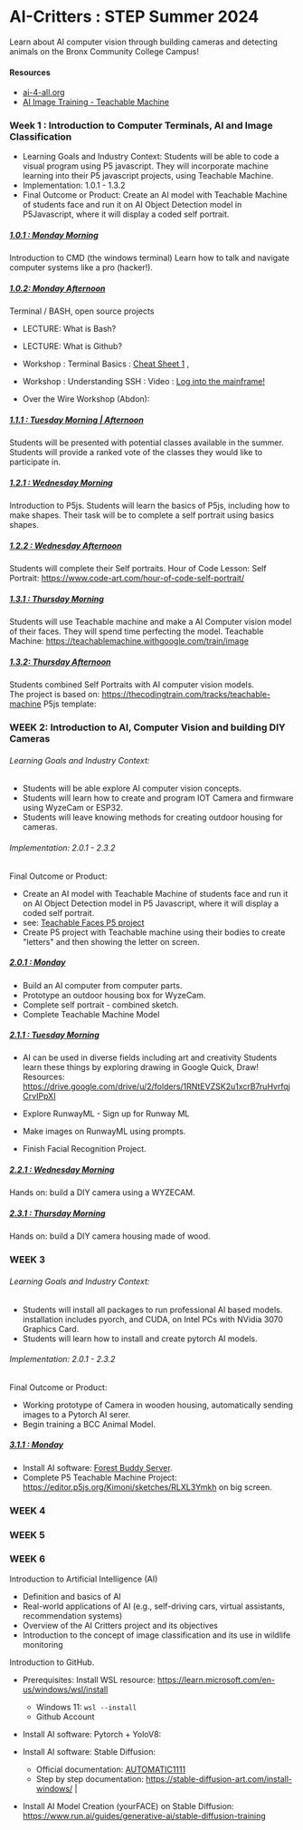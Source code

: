 # AI-Critters : STEP Summer 2024

Learn about AI computer vision through building cameras and detecting animals on the Bronx Community College Campus!

#### Resources
- [ai-4-all.org](https://ai-4-all.org/resources/)
- [AI Image Training - Teachable Machine](https://teachablemachine.withgoogle.com/train/image)

### Week 1 : Introduction to Computer Terminals, AI and Image Classification
- Learning Goals and Industry Context: Students will be able to code a visual program using P5 javascript.  They will incorporate machine learning into their P5 javascript projects, using Teachable Machine. 
- Implementation: 1.0.1 - 1.3.2
- Final Outcome or Product: Create an AI model with Teachable Machine of students face and run it on AI Object Detection model in P5Javascript, where it will display a coded self portrait. 

##### <ins>1.0.1 : Monday Morning</ins>
Introduction to CMD (the windows terminal)
Learn how to talk and navigate computer systems like a pro (hacker!).

##### <ins>1.0.2: Monday Afternoon</ins>
Terminal / BASH, open source projects 

- LECTURE: What is Bash?
- LECTURE: What is Github?

- Workshop : Terminal Basics : [Cheat Sheet 1](https://github.com/yuanqing/shell-basics) , 
- Workshop : Understanding SSH : Video : [Log into the mainframe!](https://www.youtube.com/watch?v=Hcywf9mwF5U) 
- Over the Wire Workshop (Abdon): 

##### <ins>1.1.1 : Tuesday Morning | Afternoon </ins>
Students will be presented with potential classes available in the summer.
 Students will provide a ranked vote of the classes they would like to participate in.  

##### <ins>1.2.1 : Wednesday Morning</ins>
Introduction to P5js. Students will learn the basics of P5js, including how to make shapes.  Their task will be to complete a self portrait using basics shapes.

##### <ins>1.2.2 : Wednesday Afternoon</ins>
Students will complete their Self portraits. 
Hour of Code Lesson: Self Portrait: https://www.code-art.com/hour-of-code-self-portrait/

##### <ins>1.3.1 : Thursday Morning</ins>
Students will use Teachable machine and make a AI Computer vision model of their faces.  They will spend time perfecting the model. 
Teachable Machine: https://teachablemachine.withgoogle.com/train/image

##### <ins>1.3.2: Thursday Afternoon</ins>
Students combined Self Portraits with AI computer vision models.  
The project is based on: https://thecodingtrain.com/tracks/teachable-machine
P5js template: 


### WEEK 2: Introduction to AI, Computer Vision and building DIY Cameras


###### Learning Goals and Industry Context: 
- Students will be able explore AI computer vision concepts.
- Students will learn how to create and program IOT Camera and firmware using WyzeCam or ESP32. 
- Students will leave knowing methods for creating outdoor housing for cameras. 

###### Implementation: 2.0.1 - 2.3.2
Final Outcome or Product:
- Create an AI model with Teachable Machine of students face and run it on AI Object Detection model in P5 Javascript, where it will display a coded self portrait.
-  see: [Teachable Faces P5 project](https://editor.p5js.org/ereedsanchez/sketches/WSpvdzKXk)
- Create P5 project with Teachable machine using their bodies to create "letters" and then showing the letter on screen. 

##### <ins>2.0.1 : Monday </ins>
- Build an AI computer from computer parts. 
- Prototype an outdoor housing box for WyzeCam. 
- Complete self portrait - combined sketch. 
- Complete Teachable Machine Model

##### <ins>2.1.1 : Tuesday Morning</ins>
- AI can be used in diverse fields including art and creativity
Students learn these things by exploring drawing in Google Quick, Draw!
Resources: https://drive.google.com/drive/u/2/folders/1RNtEVZSK2u1xcrB7ruHvrfqjCrvIPpXI

- Explore RunwayML - Sign up for Runway ML
- Make images on RunwayML using prompts. 
- Finish Facial Recognition Project. 

##### <ins>2.2.1 : Wednesday Morning</ins>

Hands on: build a DIY camera using a WYZECAM. 

##### <ins>2.3.1 : Thursday Morning</ins>

Hands on: build a DIY camera housing made of wood.  

### WEEK 3
###### Learning Goals and Industry Context: 
- Students will install all packages to run professional AI based models.  installation includes pyorch, and CUDA, on Intel PCs with NVidia 3070 Graphics Card.  
- Students will learn how to install and create pytorch AI models.
###### Implementation: 2.0.1 - 2.3.2
Final Outcome or Product:
- Working prototype of Camera in wooden housing, automatically sending images to a Pytorch AI serer.
- Begin training a BCC Animal Model. 

##### <ins>3.1.1 : Monday

- Install AI software:  [Forest Buddy Server](https://github.com/ereedsanchez/Forest-Buddy-Server).
- Complete P5 Teachable Machine Project: https://editor.p5js.org/Kimoni/sketches/RLXL3Ymkh on big screen.

### WEEK 4

### WEEK 5

### WEEK 6



Introduction to Artificial Intelligence (AI)
- Definition and basics of AI
- Real-world applications of AI (e.g., self-driving cars, virtual assistants, recommendation systems)
- Overview of the AI Critters project and its objectives
- Introduction to the concept of image classification and its use in wildlife monitoring





Introduction to GitHub. 
- Prerequisites: Install WSL resource: https://learn.microsoft.com/en-us/windows/wsl/install
  - Windows 11: `wsl --install`
  - Github Account

- Install AI software: Pytorch + YoloV8: 
- Install AI software: Stable Diffusion:
  - Official documentation: [AUTOMATIC1111](https://github.com/AUTOMATIC1111/stable-diffusion-webui)
  - Step by step documentation: https://stable-diffusion-art.com/install-windows/ |
- Install AI Model Creation (yourFACE) on Stable Diffusion: https://www.run.ai/guides/generative-ai/stable-diffusion-training 


